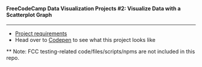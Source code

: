 #### FreeCodeCamp Data Visualization Projects #2: Visualize Data with a Scatterplot Graph
---
- [Project requirements](https://www.freecodecamp.org/learn/data-visualization/data-visualization-projects/visualize-data-with-a-scatterplot-graph)
- Head over to [Codepen](https://codepen.io/Chung-Songyu/full/jOyLwze) to see what this project looks like

** Note: FCC testing-related code/files/scripts/npms are not included in this repo.
